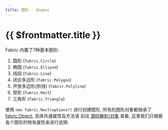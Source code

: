 ```yaml
---
title: 图形 - Shapes
---
```


# {{ $frontmatter.title }}

Fabric 内置了7种基本图形:

1. 圆形 (`fabric.Circle`)
2. 椭圆 (`fabric.Ellipse`)
3. 线段 (`fabric.Line`)
4. 闭合多边形 (`fabric.Polygon`)
5. 开放多边形(折线) (`fabcir.Polyline`)
6. 矩形 (`fabric.Rect`)
7. 三角形 (`fabric.Triangle`)

使用 `new fabric.Rect(options?)` 进行创建图形, 所有的图形对象都继承了 [fabric.Object](/source/object/), 具体共通属性及方法请
前往 [源码解析/对象](/source/object/) 查看, 这里我们只根据各个图形的特有属性来进行说明.

<!--@include: ./parts/rect.md-->

<!--@include: ./parts/triangle.md-->

<!--@include: ./parts/circle.md-->

<!--@include: ./parts/ellipse.md-->

<!--@include: ./parts/line.md-->

<!--@include: ./parts/polygon.md-->
